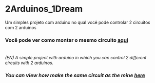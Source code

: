 # 2Arduinos_1Dream

Um simples projeto com arduino no qual você pode controlar 2 circuitos com 2 arduinos  
###  Você pode ver como montar o mesmo circuito [aqui](https://www.tinkercad.com/things/eXxkIkl10o6-2-arduinos-e-1-sonho)  
# 
*(EN) A simple project with arduino in which you can control 2 different circuits with 2 arduinos.*  
### *You can view how make the same circuit as the mine [here](https://www.tinkercad.com/things/eXxkIkl10o6-2-arduinos-e-1-sonho)*  
